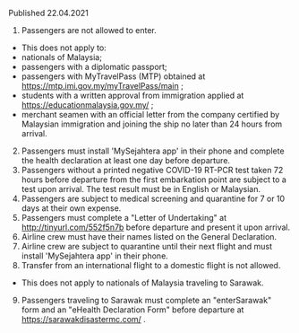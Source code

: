 Published 22.04.2021
1. Passengers are not allowed to enter.
- This does not apply to:
- nationals of Malaysia;
- passengers with a diplomatic passport;
- passengers with MyTravelPass (MTP) obtained at <a href="https://mtp.imi.gov.my/myTravelPass/main">https://mtp.imi.gov.my/myTravelPass/main</a> ;
- students with a written approval from immigration applied at <a href="https://educationmalaysia.gov.my/">https://educationmalaysia.gov.my/</a> ;
- merchant seamen with an official letter from the company certified by Malaysian immigration and joining the ship no later than 24 hours from arrival.
2. Passengers must install 'MySejahtera app' in their phone and complete the health declaration at least one day before departure.
3. Passengers without a printed negative COVID-19 RT-PCR test taken 72 hours before departure from the first embarkation point are subject to a test upon arrival. The test result must be in English or Malaysian.
4. Passengers are subject to medical screening and quarantine for 7 or 10 days at their own expense.
5. Passengers must complete a "Letter of Undertaking" at <a href="http://tinyurl.com/552f5n7b">http://tinyurl.com/552f5n7b</a> before departure and present it upon arrival.
6. Airline crew must have their names listed on the General Declaration.
7. Airline crew are subject to quarantine until their next flight and must install 'MySejahtera app' in their phone.
8. Transfer from an international flight to a domestic flight is not allowed.
- This does not apply to nationals of Malaysia traveling to Sarawak.
9. Passengers traveling to Sarawak must complete an "enterSarawak" form and an "eHealth Declaration Form" before departure at <a href="https://sarawakdisastermc.com/">https://sarawakdisastermc.com/</a> .

